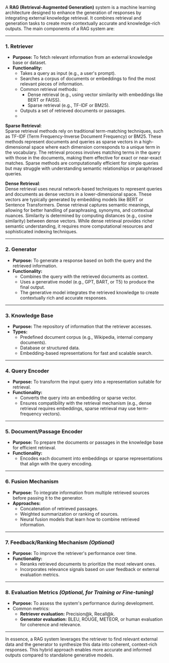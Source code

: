 A **RAG (Retrieval-Augmented Generation)** system is a machine learning architecture designed to enhance the generation of responses by integrating external knowledge retrieval. It combines retrieval and generation tasks to create more contextually accurate and knowledge-rich outputs. The main components of a RAG system are:

---

### 1. **Retriever**
   - **Purpose:** To fetch relevant information from an external knowledge base or dataset.
   - **Functionality:**
     - Takes a query as input (e.g., a user's prompt).
     - Searches a corpus of documents or embeddings to find the most relevant pieces of information.
     - Common retrieval methods:
       - Dense retrieval (e.g., using vector similarity with embeddings like BERT or FAISS).
       - Sparse retrieval (e.g., TF-IDF or BM25).
     - Outputs a set of retrieved documents or passages.
     - 
**Sparse Retrieval**:  
Sparse retrieval methods rely on traditional term-matching techniques, such as TF-IDF (Term Frequency-Inverse Document Frequency) or BM25. These methods represent documents and queries as sparse vectors in a high-dimensional space where each dimension corresponds to a unique term in the vocabulary. The retrieval process involves matching terms in the query with those in the documents, making them effective for exact or near-exact matches. Sparse methods are computationally efficient for simple queries but may struggle with understanding semantic relationships or paraphrased queries.

**Dense Retrieval**:  
Dense retrieval uses neural network-based techniques to represent queries and documents as dense vectors in a lower-dimensional space. These vectors are typically generated by embedding models like BERT or Sentence Transformers. Dense retrieval captures semantic meanings, allowing for better handling of paraphrasing, synonyms, and contextual nuances. Similarity is determined by computing distances (e.g., cosine similarity) between dense vectors. While dense retrieval provides richer semantic understanding, it requires more computational resources and sophisticated indexing techniques.

---

### 2. **Generator**
   - **Purpose:** To generate a response based on both the query and the retrieved information.
   - **Functionality:**
     - Combines the query with the retrieved documents as context.
     - Uses a generative model (e.g., GPT, BART, or T5) to produce the final output.
     - The generative model integrates the retrieved knowledge to create contextually rich and accurate responses.

---

### 3. **Knowledge Base**
   - **Purpose:** The repository of information that the retriever accesses.
   - **Types:**
     - Predefined document corpus (e.g., Wikipedia, internal company documents).
     - Database or structured data.
     - Embedding-based representations for fast and scalable search.

---

### 4. **Query Encoder**
   - **Purpose:** To transform the input query into a representation suitable for retrieval.
   - **Functionality:**
     - Converts the query into an embedding or sparse vector.
     - Ensures compatibility with the retrieval mechanism (e.g., dense retrieval requires embeddings, sparse retrieval may use term-frequency vectors).

---

### 5. **Document/Passage Encoder**
   - **Purpose:** To prepare the documents or passages in the knowledge base for efficient retrieval.
   - **Functionality:**
     - Encodes each document into embeddings or sparse representations that align with the query encoding.

---

### 6. **Fusion Mechanism**
   - **Purpose:** To integrate information from multiple retrieved sources before passing it to the generator.
   - **Approaches:**
     - Concatenation of retrieved passages.
     - Weighted summarization or ranking of sources.
     - Neural fusion models that learn how to combine retrieved information.

---

### 7. **Feedback/Ranking Mechanism** *(Optional)*
   - **Purpose:** To improve the retriever's performance over time.
   - **Functionality:**
     - Reranks retrieved documents to prioritize the most relevant ones.
     - Incorporates relevance signals based on user feedback or external evaluation metrics.

---

### 8. **Evaluation Metrics** *(Optional, for Training or Fine-tuning)*
   - **Purpose:** To assess the system's performance during development.
   - Common metrics:
     - **Retriever evaluation:** Precision@k, Recall@k.
     - **Generator evaluation:** BLEU, ROUGE, METEOR, or human evaluation for coherence and relevance.

---

In essence, a RAG system leverages the retriever to find relevant external data and the generator to synthesize this data into coherent, context-rich responses. This hybrid approach enables more accurate and informed outputs compared to standalone generative models.
